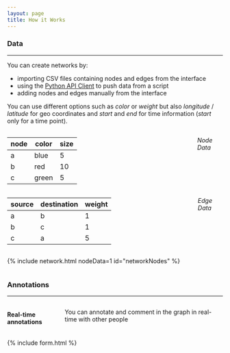 ```yaml
---
layout: page
title: How it Works
---
```




### Data
---

You can create networks by:

* importing CSV files containing nodes and edges from the interface
* using the [Python API Client](https://github.com/topogram/topogram-api-client) to push data from a script
* adding nodes and edges manually from the interface

You can use different options such as *color* or *weight* but also *longitude* / *latitude* for geo coordinates and *start* and *end* for time information (*start* only for a time point).

<div class="row">

<div class="four columns" markdown="1">

| node | color | size |
|---|---|---|
|a|blue|5|
|b|red|10|
|c|green|5|

*Node Data*

</div>
<div class="four columns" markdown="1">


| source | destination | weight |
|---|---|---|
|a|b|1|
|b|c|1|
|c|a|5|

*Edge Data*
</div>
<div class="four columns" markdown="1">

  {% include network.html nodeData=1 id="networkNodes" %}
</div>
</div>


### Annotations
---

<div class="row">

<div class="four columns" markdown="1">

#### Real-time annotations

You can annotate and comment in the graph in real-time with other people

</div>

<div class="seven columns">

  {% include form.html %}
</div>
</div>
